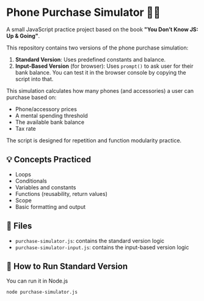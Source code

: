 # Phone Purchase Simulator 💸📱

A small JavaScript practice project based on the book **"You Don’t Know JS: Up & Going"**.

This repository contains two versions of the phone purchase simulation:

1. **Standard Version**: Uses predefined constants and balance.
2. **Input-Based Version** (for browser): Uses `prompt()` to ask user for their bank balance. You can test it in the browser console by copying the script into that.

This simulation calculates how many phones (and accessories) a user can purchase based on:
- Phone/accessory prices
- A mental spending threshold
- The available bank balance
- Tax rate

The script is designed for repetition and function modularity practice.

## 💡 Concepts Practiced
- Loops
- Conditionals
- Variables and constants
- Functions (reusability, return values)
- Scope
- Basic formatting and output

## 📂 Files
- `purchase-simulator.js`: contains the standard version logic
- `purchase-simulator-input.js`: contains the input-based version logic

## 🚀 How to Run Standard Version
You can run it in Node.js

```bash
node purchase-simulator.js
